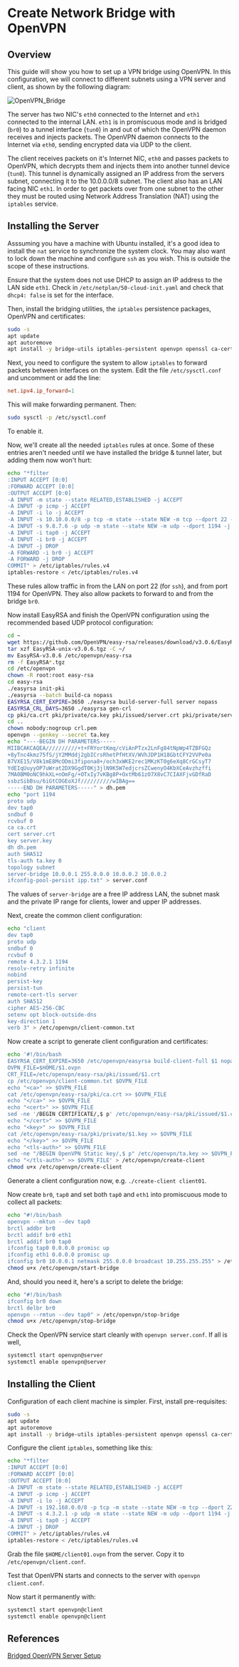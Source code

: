 # Create Network Bridge with OpenVPN

## Overview

This guide will show you how to set up a VPN bridge using OpenVPN. In this configuration, we will connect to different subnets using a VPN server and client, as shown by the following diagram:

![OpenVPN_Bridge](Installing_OpenVPN/VPN_Bridge.png)

The server has two NIC's `eth0` connected to the Internet and `eth1` connected to the internal LAN. `eth1` is in promiscuous mode and is bridged (`br0`) to a tunnel interface (`tun0`) in and out of which the OpenVPN daemon receives and injects packets. The OpenVPN daemon connects to the Internet via `eth0`, sending encrypted data via UDP to the client.

The client receives packets on it's Internet NIC, `eth0` and passes packets to OpenVPN, which decrypts them and injects them into another tunnel device (`tun0`). This tunnel is dynamically assigned an IP address from the servers subnet, connecting it to the 10.0.0.0/8 subnet. The client also has an LAN facing NIC `eth1`. In order to get packets over from one subnet to the other they must be routed using Network Address Translation (NAT) using the `iptables` service.

## Installing the Server

Asssuming you have a machine with Ubuntu installed, it's a good idea to install the `nat` service to synchronize the system clock. You may also want to lock down the machine and configure `ssh` as you wish. This is outside the scope of these instructions.

Ensure that the system does not use DHCP to assign an IP address to the LAN side `eth1`. Check in `/etc/netplan/50-cloud-init.yaml` and check that `dhcp4: false` is set for the interface.

Then, install the bridging utilities, the `iptables` persistence packages, OpenVPN and certificates:

```bash
sudo -s
apt update
apt autoremove
apt install -y bridge-utils iptables-persistent openvpn openssl ca-certificates
```

Next, you need to configure the system to allow `iptables` to forward packets between interfaces on the system. Edit the file `/etc/sysctl.conf` and uncomment or add the line:

```conf
net.ipv4.ip_forward=1
```

This will make forwarding permanent. Then:

```bash
sudo sysctl -p /etc/sysctl.conf
```

To enable it.

Now, we'll create all the needed `iptables` rules at once. Some of these entries aren't needed until we have installed the bridge & tunnel later, but adding them now won't hurt:

```bash
echo "*filter
:INPUT ACCEPT [0:0]
:FORWARD ACCEPT [0:0]
:OUTPUT ACCEPT [0:0]
-A INPUT -m state --state RELATED,ESTABLISHED -j ACCEPT
-A INPUT -p icmp -j ACCEPT
-A INPUT -i lo -j ACCEPT
-A INPUT -s 10.10.0.0/8 -p tcp -m state --state NEW -m tcp --dport 22 -j ACCEPT
-A INPUT -s 9.8.7.6 -p udp -m state --state NEW -m udp --dport 1194 -j ACCEPT
-A INPUT -i tap0 -j ACCEPT
-A INPUT -i br0 -j ACCEPT
-A INPUT -j DROP
-A FORWARD -i br0 -j ACCEPT
-A FORWARD -j DROP
COMMIT" > /etc/iptables/rules.v4
iptables-restore < /etc/iptables/rules.v4
```

These rules allow traffic in from the LAN on port 22 (for `ssh`), and from port 1194 for OpenVPN. They also allow packets to forward to and from the bridge `br0`.

Now install EasyRSA and finish the OpenVPN configuration using the recommended based UDP protocol configuration:

```bash
cd ~
wget https://github.com/OpenVPN/easy-rsa/releases/download/v3.0.6/EasyRSA-unix-v3.0.6.tgz
tar xzf EasyRSA-unix-v3.0.6.tgz -C ~/
mv EasyRSA-v3.0.6 /etc/openvpn/easy-rsa
rm -f EasyRSA*.tgz
cd /etc/openvpn
chown -R root:root easy-rsa
cd easy-rsa
./easyrsa init-pki
./easyrsa --batch build-ca nopass
EASYRSA_CERT_EXPIRE=3650 ./easyrsa build-server-full server nopass
EASYRSA_CRL_DAYS=3650 ./easyrsa gen-crl
cp pki/ca.crt pki/private/ca.key pki/issued/server.crt pki/private/server.key pki/crl.pem /etc/openvpn
cd ..
chown nobody:nogroup crl.pem
openvpn --genkey --secret ta.key
echo "----BEGIN DH PARAMETERS-----
MIIBCAKCAQEA//////////+t+FRYortKmq/cViAnPTzx2LnFg84tNpWp4TZBFGQz
+8yTnc4kmz75fS/jY2MMddj2gbICrsRhetPfHtXV/WVhJDP1H18GbtCFY2VVPe0a
87VXE15/V8k1mE8McODmi3fipona8+/och3xWKE2rec1MKzKT0g6eXq8CrGCsyT7
YdEIqUuyyOP7uWrat2DX9GgdT0Kj3jlN9K5W7edjcrsZCwenyO4KbXCeAvzhzffi
7MA0BM0oNC9hkXL+nOmFg/+OTxIy7vKBg8P+OxtMb61zO7X8vC7CIAXFjvGDfRaD
ssbzSibBsu/6iGtCOGEoXJf//////////wIBAg==
-----END DH PARAMETERS-----" > dh.pem
echo "port 1194
proto udp
dev tap0
sndbuf 0
rcvbuf 0
ca ca.crt
cert server.crt
key server.key
dh dh.pem
auth SHA512
tls-auth ta.key 0
topology subnet
server-bridge 10.0.0.1 255.0.0.0 10.0.0.2 10.0.0.2
ifconfig-pool-persist ipp.txt" > server.conf
```

The values of `server-bridge` are a free IP address LAN, the subnet mask and the private IP range for clients, lower and upper IP addresses.

Next, create the common client configuration:

```bash
echo "client
dev tap0
proto udp
sndbuf 0
rcvbuf 0
remote 4.3.2.1 1194
resolv-retry infinite
nobind
persist-key
persist-tun
remote-cert-tls server
auth SHA512
cipher AES-256-CBC
setenv opt block-outside-dns
key-direction 1
verb 3" > /etc/openvpn/client-common.txt
```

Now create a script to generate client configuration and certificates:

```bash
echo '#!/bin/bash
EASYRSA_CERT_EXPIRE=3650 /etc/openvpn/easyrsa build-client-full $1 nopass
OVPN_FILE=$HOME/$1.ovpn
CRT_FILE=/etc/openvpn/easy-rsa/pki/issued/$1.crt
cp /etc/openvpn/client-common.txt $OVPN_FILE
echo "<ca>" >> $OVPN_FILE
cat /etc/openvpn/easy-rsa/pki/ca.crt >> $OVPN_FILE
echo "</ca>" >> $OVPN_FILE
echo "<cert>" >> $OVPN_FILE
sed -ne '/BEGIN CERTIFICATE/,$ p' /etc/openvpn/easy-rsa/pki/issued/$1.crt >> $OVPN_FILE
echo "</cert>" >> $OVPN_FILE
echo "<key>" >> $OVPN_FILE
cat /etc/openvpn/easy-rsa/pki/private/$1.key >> $OVPN_FILE
echo "</key>" >> $OVPN_FILE
echo "<tls-auth>" >> $OVPN_FILE
sed -ne "/BEGIN OpenVPN Static key/,$ p" /etc/openvpn/ta.key >> $OVPN_FILE
echo "</tls-auth>" >> $OVPN_FILE' > /etc/openvpn/create-client
chmod u+x /etc/openvpn/create-client
```

Generate a client configuration now, e.g. `./create-client client01`.

Now create `br0`, `tap0` and set both `tap0` and `eth1` into promiscuous mode to collect all packets:

```bash
echo "#!/bin/bash
openvpn --mktun --dev tap0
brctl addbr br0
brctl addif br0 eth1
brctl addif br0 tap0
ifconfig tap0 0.0.0.0 promisc up
ifconfig eth1 0.0.0.0 promisc up
ifconfig br0 10.0.0.1 netmask 255.0.0.0 broadcast 10.255.255.255" > /etc/openvpn/start-bridge
chmod u+x /etc/openvpn/start-bridge
```

And, should you need it, here's a script to delete the bridge:

```bash
echo "#!/bin/bash
ifconfig br0 down
brctl delbr br0
openvpn --rmtun --dev tap0" > /etc/openvpn/stop-bridge
chmod u+x /etc/openvpn/stop-bridge
```

Check the OpenVPN service start cleanly with `openvpn server.conf`. If all is well,

```bash
systemctl start openvpn@server
systemctl enable openvpn@server
```

## Installing the Client

Configuration of each client machine is simpler. First, install pre-requisites:

```bash
sudo -s
apt update
apt autoremove
apt install -y bridge-utils iptables-persistent openvpn openssl ca-certificates
```

Configure the client `iptables`, something like this:

```bash
echo "*filter
:INPUT ACCEPT [0:0]
:FORWARD ACCEPT [0:0]
:OUTPUT ACCEPT [0:0]
-A INPUT -m state --state RELATED,ESTABLISHED -j ACCEPT
-A INPUT -p icmp -j ACCEPT
-A INPUT -i lo -j ACCEPT
-A INPUT -s 192.168.0.0/8 -p tcp -m state --state NEW -m tcp --dport 22 -j ACCEPT
-A INPUT -s 4.3.2.1 -p udp -m state --state NEW -m udp --dport 1194 -j ACCEPT
-A INPUT -i tap0 -j ACCEPT
-A INPUT -j DROP
COMMIT" > /etc/iptables/rules.v4
iptables-restore < /etc/iptables/rules.v4
```

Grab the file `$HOME/client01.ovpn` from the server. Copy it to `/etc/openvpn/client.conf`.

Test that OpenVPN starts and connects to the server with `openvpn client.conf`.

Now start it permanently with:

```bash
systemctl start openvpn@client
systemctl enable openvpn@client
```

## References

[Bridged OpenVPN Server Setup](https://www.emaculation.com/doku.php/bridged_openvpn_server_setup)
